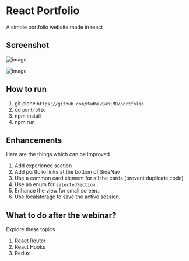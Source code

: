 # React Portfolio

A simple portfolio website made in react 
## Screenshot

![image](https://user-images.githubusercontent.com/26179770/82739072-56607180-9d5a-11ea-8117-0f7df5bf6b00.png)

![image](https://user-images.githubusercontent.com/26179770/82746296-d236da00-9dab-11ea-8fbe-3a897cda2164.png)

## How to run

1. git clone `https://github.com/MadhavBahlMD/portfolio`
2. cd `portfolio`
3. npm install
4. npm run

## Enhancements

Here are the things which can be improved

1. Add experience section
2. Add portfolio links at the bottom of SideNav
3. Use a common card element for all the cards (prevent duplicate code)
4. Use an enum for `selectedSection`
5. Enhance the view for small screen.
6. Use localstorage to save the active session.

## What to do after the webinar?

Explore these topics

1. React Router
2. React Hooks
3. Redux
